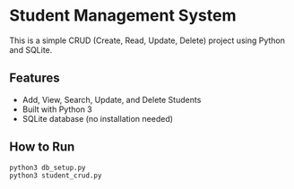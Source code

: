 # Student Management System

This is a simple CRUD (Create, Read, Update, Delete) project using Python and SQLite.

## Features
- Add, View, Search, Update, and Delete Students
- Built with Python 3
- SQLite database (no installation needed)

## How to Run

```bash
python3 db_setup.py
python3 student_crud.py
